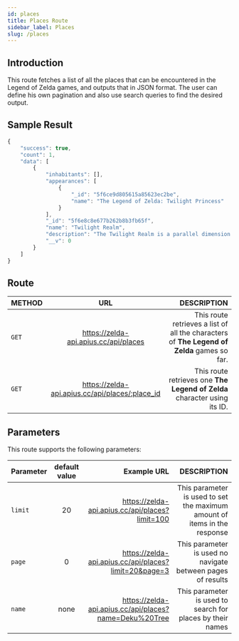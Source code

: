 ```yaml
---
id: places
title: Places Route
sidebar_label: Places
slug: /places
---
```


## Introduction

This route fetches a list of all the places that can be encountered in the Legend of Zelda games, and outputs that in JSON format. The user can define his own pagination and also use search queries to find the desired output. 

## Sample Result

```javascript
{
    "success": true,
    "count": 1,
    "data": [
        {
            "inhabitants": [],
            "appearances": [
                {
                    "_id": "5f6ce9d805615a85623ec2be",
                    "name": "The Legend of Zelda: Twilight Princess"
                }
            ],
            "_id": "5f6e8c8e677b262b8b3fb65f",
            "name": "Twilight Realm",
            "description": "The Twilight Realm is a parallel dimension to the...",
            "__v": 0
        }
    ]
}
```


## Route

| METHOD        |      URL      |   DESCRIPTION |
| ------------- | :-----------: | -----: |
| `GET`         | https://zelda-api.apius.cc/api/places | This route retrieves a list of all the characters of **The Legend of Zelda** games so far. |
| `GET`         | https://zelda-api.apius.cc/api/places/:place_id | This route retrieves one **The Legend of Zelda** character using its ID. |

## Parameters

This route supports the following parameters:

| Parameter        |      default value      | Example URL |  DESCRIPTION |
| ------------- | :-----------: | -----: |  -----: |
| `limit`        | 20 | https://zelda-api.apius.cc/api/places?limit=100 | This parameter is used to set the maximum amount of items in the response |
| `page`         | 0 | https://zelda-api.apius.cc/api/places?limit=20&page=3 | This parameter is used no navigate between pages of results |
| `name`         | none | https://zelda-api.apius.cc/api/places?name=Deku%20Tree  | This parameter is used to search for places by their names |
